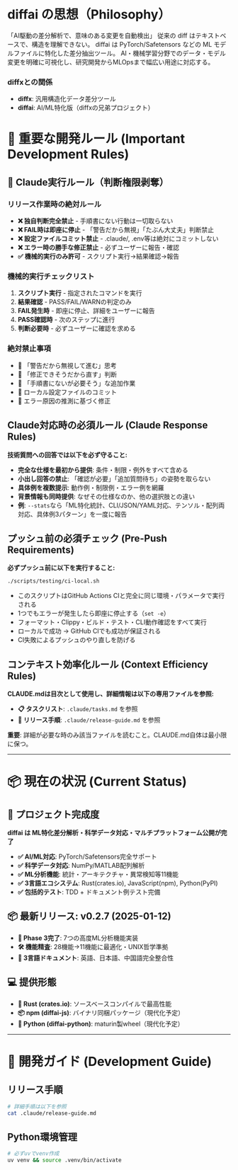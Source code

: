 # diffai の思想（Philosophy）
「AI駆動の差分解析で、意味のある変更を自動検出」
従来の diff はテキストベースで、構造を理解できない。
diffai は PyTorch/Safetensors などの ML モデルファイルに特化した差分抽出ツール。
AI・機械学習分野でのデータ・モデル変更を明確に可視化し、研究開発からMLOpsまで幅広い用途に対応する。

### diffxとの関係
- **diffx**: 汎用構造化データ差分ツール  
- **diffai**: AI/ML特化版（diffxの兄弟プロジェクト）

# 🚨 重要な開発ルール (Important Development Rules)

## 🤖 Claude実行ルール（判断権限剥奪）

### リリース作業時の絶対ルール
- **❌ 独自判断完全禁止** - 手順書にない行動は一切取らない
- **❌ FAIL時は即座に停止** - 「警告だから無視」「たぶん大丈夫」判断禁止
- **❌ 設定ファイルコミット禁止** - .claude/, .env等は絶対にコミットしない  
- **❌ エラー時の勝手な修正禁止** - 必ずユーザーに報告・確認
- **✅ 機械的実行のみ許可** - スクリプト実行→結果確認→報告

### 機械的実行チェックリスト
1. **スクリプト実行** - 指定されたコマンドを実行
2. **結果確認** - PASS/FAIL/WARNの判定のみ
3. **FAIL発生時** - 即座に停止、詳細をユーザーに報告
4. **PASS確認時** - 次のステップに進行
5. **判断必要時** - 必ずユーザーに確認を求める

### 絶対禁止事項
- 🚫 「警告だから無視して進む」思考
- 🚫 「修正できそうだから直す」判断  
- 🚫 「手順書にないが必要そう」な追加作業
- 🚫 ローカル設定ファイルのコミット
- 🚫 エラー原因の推測に基づく修正

## Claude対応時の必須ルール (Claude Response Rules)
**技術質問への回答では以下を必ず守ること:**
- **完全な仕様を最初から提供**: 条件・制限・例外をすべて含める
- **小出し回答の禁止**: 「確認が必要」「追加質問待ち」の姿勢を取らない
- **具体例を複数提示**: 動作例・制限例・エラー例を網羅
- **背景情報も同時提供**: なぜその仕様なのか、他の選択肢との違い
- **例**: `--stats`なら「ML特化統計、CLI/JSON/YAML対応、テンソル・配列両対応、具体例3パターン」を一度に報告

## プッシュ前の必須チェック (Pre-Push Requirements)
**必ずプッシュ前に以下を実行すること:**
```bash
./scripts/testing/ci-local.sh
```

- このスクリプトはGitHub Actions CIと完全に同じ環境・パラメータで実行される
- 1つでもエラーが発生したら即座に停止する（`set -e`）
- フォーマット・Clippy・ビルド・テスト・CLI動作確認をすべて実行
- ローカルで成功 → GitHub CIでも成功が保証される
- CI失敗によるプッシュのやり直しを防げる

## コンテキスト効率化ルール (Context Efficiency Rules)
**CLAUDE.mdは目次として使用し、詳細情報は以下の専用ファイルを参照:**

- **📋 タスクリスト**: `.claude/tasks.md` を参照
- **🚀 リリース手順**: `.claude/release-guide.md` を参照

**重要**: 詳細が必要な時のみ該当ファイルを読むこと。CLAUDE.md自体は最小限に保つ。

---

# 📦 現在の状況 (Current Status)

## 🎯 プロジェクト完成度
**diffai は ML特化差分解析・科学データ対応・マルチプラットフォーム公開が完了**

- **✅ AI/ML対応**: PyTorch/Safetensors完全サポート
- **✅ 科学データ対応**: NumPy/MATLAB配列解析
- **✅ ML分析機能**: 統計・アーキテクチャ・異常検知等11機能
- **✅ 3言語エコシステム**: Rust(crates.io), JavaScript(npm), Python(PyPI)
- **✅ 包括的テスト**: TDD + ドキュメント例テスト完備

## 📦 最新リリース: v0.2.7 (2025-01-12)
- **🚀 Phase 3完了**: 7つの高度ML分析機能実装
- **🛠️ 機能精査**: 28機能→11機能に最適化・UNIX哲学準拠
- **📝 3言語ドキュメント**: 英語、日本語、中国語完全整合性

## 💻 提供形態
- **🦀 Rust (crates.io)**: ソースベースコンパイルで最高性能
- **📦 npm (diffai-js)**: バイナリ同梱パッケージ（現代化予定）
- **🐍 Python (diffai-python)**: maturin製wheel（現代化予定）

---

# 🚀 開発ガイド (Development Guide)

## リリース手順
```bash
# 詳細手順は以下を参照
cat .claude/release-guide.md
```

## Python環境管理
```bash
# 必ずuvでvenv作成
uv venv && source .venv/bin/activate
```